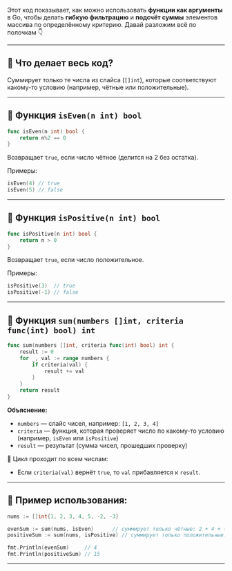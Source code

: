 Этот код показывает, как можно использовать **функции как аргументы** в Go, чтобы делать **гибкую фильтрацию** и **подсчёт суммы** элементов массива по определённому критерию. Давай разложим всё по полочкам 👇

---

## 🔹 Что делает весь код?

Суммирует только те числа из слайса (`[]int`), которые соответствуют какому-то условию (например, чётные или положительные).

---

## 🔸 Функция `isEven(n int) bool`

```go
func isEven(n int) bool {
	return n%2 == 0
}
```

Возвращает `true`, если число чётное (делится на 2 без остатка).

Примеры:
```go
isEven(4) // true
isEven(5) // false
```

---

## 🔸 Функция `isPositive(n int) bool`

```go
func isPositive(n int) bool {
	return n > 0
}
```

Возвращает `true`, если число положительное.

Примеры:
```go
isPositive(3)  // true
isPositive(-1) // false
```

---

## 🔸 Функция `sum(numbers []int, criteria func(int) bool) int`

```go
func sum(numbers []int, criteria func(int) bool) int {
	result := 0
	for _, val := range numbers {
		if criteria(val) {
			result += val
		}
	}
	return result
}
```

**Объяснение:**
- `numbers` — слайс чисел, например: `[1, 2, 3, 4]`
- `criteria` — функция, которая проверяет число по какому-то условию (например, `isEven` или `isPositive`)
- `result` — результат (сумма чисел, прошедших проверку)

🔁 Цикл проходит по всем числам:
- Если `criteria(val)` вернёт `true`, то `val` прибавляется к `result`.

---

## 🔸 Пример использования:

```go
nums := []int{1, 2, 3, 4, 5, -2, -3}

evenSum := sum(nums, isEven)      // суммирует только чётные: 2 + 4 + (-2) = 4
positiveSum := sum(nums, isPositive) // суммирует только положительные: 1+2+3+4+5 = 15

fmt.Println(evenSum)     // 4
fmt.Println(positiveSum) // 15
```

---

